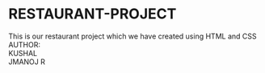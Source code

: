 # RESTAURANT-PROJECT
This is our restaurant project which we have created using HTML and CSS<br>
AUTHOR:<br>KUSHAL<br>JMANOJ R
